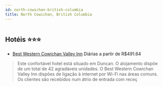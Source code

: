 ```yaml
---
id: north-cowichan-british-columbia
title: North Cowichan, British Columbia
---
```


<center><img src="http://photos.hotelbeds.com/giata/17/171635/171635a_hb_a_002.jpg" alt="" /></center>


## Hotéis ⭐️⭐️⭐️

-    [Best Western Cowichan Valley Inn](https://www.hurb.com/aud/https://www.hurb.com/hoteis/north-cowichan/best-western-cowichan-valley-inn-JNP-JP194239?cmp=18055) Diárias a partir de R$491.64
   > Este confortável hotel está situado em Duncan. O alojamento dispõe de um total de 42 agradáveis unidades. O Best Western Cowichan Valley Inn dispões de ligação à internet por Wi-Fi nas áreas comuns. Os clientes são recebidos num átrio de entrada com receç

